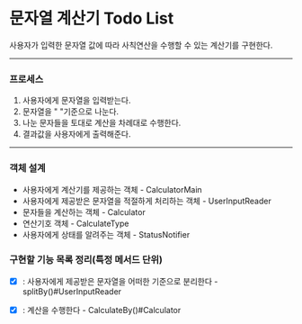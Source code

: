 # 문자열 계산기 Todo List

사용자가 입력한 문자열 값에 따라 사칙연산을 수행할 수 있는 계산기를 구현한다.

---

### 프로세스
1. 사용자에게 문자열을 입력받는다.
2. 문자열을 " "기준으로 나눈다.
3. 나눈 문자들을 토대로 계산을 차례대로 수행한다.
4. 결과값을 사용자에게 출력해준다.

---

### 객체 설계
- 사용자에게 계산기를 제공하는 객체 - CalculatorMain 
- 사용자에게 제공받은 문자열을 적절하게 처리하는 객체 - UserInputReader
- 문자들을 계산하는 객체 - Calculator
- 연산기호 객체 - CalculateType
- 사용자에게 상태를 알려주는 객체 - StatusNotifier 

### 구현할 기능 목록 정리(특정 메서드 단위)
- [X] : 사용자에게 제공받은 문자열을 어떠한 기준으로 분리한다 - splitBy()#UserInputReader
- [X] : 계산을 수행한다 - CalculateBy()#Calculator

